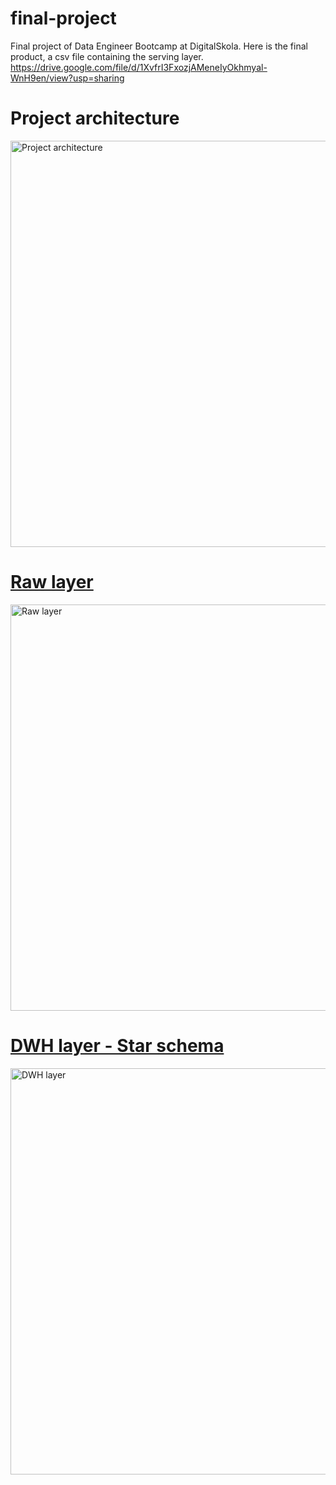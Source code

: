 # final-project
Final project of Data Engineer Bootcamp at DigitalSkola. Here is the final product, a csv file containing the serving layer. https://drive.google.com/file/d/1XvfrI3FxozjAMeneIyOkhmyal-WnH9en/view?usp=sharing

# Project architecture
<a href="https://drive.google.com/uc?export=view&id=1SksKZauJabZPZcwjICPjNXBSDFulpwry"><img src="https://drive.google.com/uc?export=view&id=1SksKZauJabZPZcwjICPjNXBSDFulpwry" style="width: 650px; max-width: 100%; height: auto" title="Project architecture" />

# Raw layer
<a href="https://drive.google.com/uc?export=view&id=1F6p-Ac70ks8lr7-YDgMc2V_FaI3CuPGy"><img src="https://drive.google.com/uc?export=view&id=1F6p-Ac70ks8lr7-YDgMc2V_FaI3CuPGy" style="width: 650px; max-width: 100%; height: auto" title="Raw layer" />

# DWH layer - Star schema
<a href="https://drive.google.com/uc?export=view&id=18lnGHy25KET-V8rtqpNBmDt1Vjo1yXXX"><img src="https://drive.google.com/uc?export=view&id=18lnGHy25KET-V8rtqpNBmDt1Vjo1yXXX" style="width: 650px; max-width: 100%; height: auto" title="DWH layer" />
